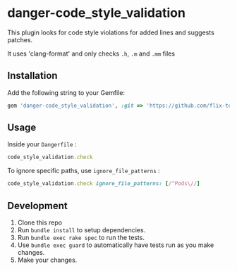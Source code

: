 # danger-code_style_validation

This plugin looks for code style violations for added lines and suggests patches.

It uses 'clang-format' and only checks `.h`, `.m` and `.mm` files

## Installation

Add the following string to your Gemfile:

```ruby
gem 'danger-code_style_validation', :git => 'https://github.com/flix-tech/danger-code_style_validation.git'
```

## Usage

Inside your `Dangerfile` :

```ruby
code_style_validation.check
```

To ignore specific paths, use `ignore_file_patterns` :

```ruby
code_style_validation.check ignore_file_patterns: [/^Pods\//]
```

## Development

1. Clone this repo
2. Run `bundle install` to setup dependencies.
3. Run `bundle exec rake spec` to run the tests.
4. Use `bundle exec guard` to automatically have tests run as you make changes.
5. Make your changes.
